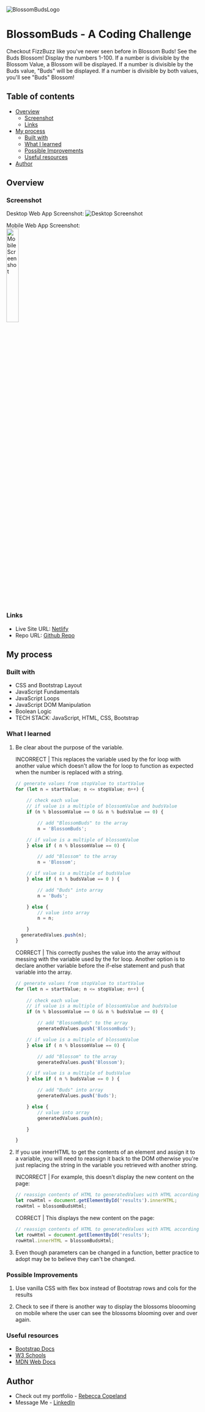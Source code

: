 ![BlossomBudsLogo](./img/BlossomBuds-Sunset-400.svg)
# BlossomBuds - A Coding Challenge
Checkout FizzBuzz like you've never seen before in Blossom Buds!
See the Buds Blossom! Display the numbers 1-100. If a number is divisible by the Blossom Value, a Blossom will be displayed. If a number is divisible by the Buds value, "Buds" will be displayed. If a number is divisible by both values, you'll see "Buds" Blossom!

## Table of contents

- [Overview](#overview)
  - [Screenshot](#screenshot)
  - [Links](#links)
- [My process](#my-process)
  - [Built with](#built-with)
  - [What I learned](#what-i-learned)
  - [Possible Improvements](#possible-improvements)
  - [Useful resources](#useful-resources)
- [Author](#author)

## Overview

### Screenshot

Desktop Web App Screenshot:
![Desktop Screenshot](./img/desktop-screenshot.png)

Mobile Web App Screenshot:
<br/>
<img src="./img/iphone-screenshot.JPG" alt="Mobile Screenshot" width="25%" height="auto">

### Links

- Live Site URL: [Netlify](https://fanciful-bublanina-1545ce.netlify.app/)
- Repo URL: [Github Repo](https://github.com/rebcop/BlossomBuds)

## My process

### Built with

- CSS and Bootstrap Layout
- JavaScript Fundamentals
- JavaScript Loops
- JavaScript DOM Manipulation
- Boolean Logic
- TECH STACK: JavaScript, HTML, CSS, Bootstrap

### What I learned

1. Be clear about the purpose of the variable.

    INCORRECT | This replaces the variable used by the for loop with another value which doesn't allow the for loop to function as expected when the number is replaced with a string.
    ```js
    // generate values from stopValue to startValue
    for (let n = startValue; n <= stopValue; n++) {
        
        // check each value
        // if value is a multiple of blossomValue and budsValue
        if (n % blossomValue == 0 && n % budsValue == 0) {
    
            // add "BlossomBuds" to the array
            n = 'BlossomBuds';
    
        // if value is a multiple of blossomValue
        } else if ( n % blossomValue == 0) {
    
            // add "Blossom" to the array
            n = 'Blossom';
    
        // if value is a multiple of budsValue
        } else if ( n % budsValue == 0 ) {
    
            // add "Buds" into array
            n = 'Buds';
    
        } else {
            // value into array
            n = n;
    
        }
      generatedValues.push(n);
    }
    ```
  
    CORRECT | This correctly pushes the value into the array without messing with the variable used by the for loop. Another option is to declare another variable before the if-else statement and push that variable into the array.
    ```js
    // generate values from stopValue to startValue
    for (let n = startValue; n <= stopValue; n++) {
        
        // check each value
        // if value is a multiple of blossomValue and budsValue
        if (n % blossomValue == 0 && n % budsValue == 0) {
    
            // add "BlossomBuds" to the array
            generatedValues.push('BlossomBuds');
    
        // if value is a multiple of blossomValue
        } else if ( n % blossomValue == 0) {
    
            // add "Blossom" to the array
            generatedValues.push('Blossom');
    
        // if value is a multiple of budsValue
        } else if ( n % budsValue == 0 ) {
    
            // add "Buds" into array
            generatedValues.push('Buds');
    
        } else {
            // value into array
            generatedValues.push(n);
    
        }
    
    }
    ```

2. If you use innerHTML to get the contents of an element and assign it to a variable, you will need to reassign it back to the DOM otherwise you're just replacing the string in the variable you retrieved with another string.

    INCORRECT | For example, this doesn't display the new content on the page:
    ```js
    // reassign contents of HTML to generatedValues with HTML accordingly
    let rowHtml = document.getElementById('results').innerHTML;
    rowHtml = blossomBudsHtml;    
    ```
    
    CORRECT | This displays the new content on the page:
    ```js
    // reassign contents of HTML to generatedValues with HTML accordingly
    let rowHtml = document.getElementById('results');
    rowHtml.innerHTML = blossomBudsHtml;
    ```
    
3. Even though parameters can be changed in a function, better practice to adopt may be to believe they can't be changed.

### Possible Improvements
1. Use vanilla CSS with flex box instead of Bootstrap rows and cols for the results

2. Check to see if there is another way to display the blossoms bloooming on mobile where the user can see the blossoms blooming over and over again.

### Useful resources

- [Bootstrap Docs](https://getbootstrap.com/docs/5.3/getting-started/introduction/)
- [W3 Schools](https://www.w3schools.com/js/default.asp)
- [MDN Web Docs](https://developer.mozilla.org/en-US/docs/Web/JavaScript)

## Author

- Check out my portfolio - [Rebecca Copeland](https://rebcop.dev/)
- Message Me - [LinkedIn](https://www.linkedin.com/in/rebcop/)
